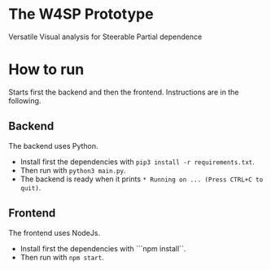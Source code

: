 # The W4SP Prototype
Versatile Visual analysis for Steerable Partial dependence

# How to run
Starts first the backend and then the frontend. Instructions are in the following.

## Backend
The backend uses Python. 
- Install first the dependencies with ```pip3 install -r requirements.txt```.
- Then run with ```python3 main.py```.
- The backend is ready when it prints  ```* Running on ... (Press CTRL+C to quit)```.

## Frontend
The frontend uses NodeJs.
- Install first the dependencies with ```npm install``.
- Then run with ```npm start```.